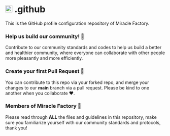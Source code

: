 # <img src="https://staticfile.osl.ink/staticFiles/mf-logo.svg" height=22 /> .github
This is the GitHub profile configuration repository of Miracle Factory.

### Help us build our community! 🌟
Contribute to our community standards and codes to help us build a better and healthier community, 
where everyone can collaborate with other people more pleasantly and more efficiently.

### Create your first Pull Request 🚀
You can contribute to this repo via your forked repo, and merge your changes to our **main** branch via a pull request. 
Please be kind to one another when you collaborate ❤️.

### Members of Miracle Factory 👤
Please read through **ALL** the files and guidelines in this repository, make sure you familiarize yourself with our community standards and protocols, thank you!
